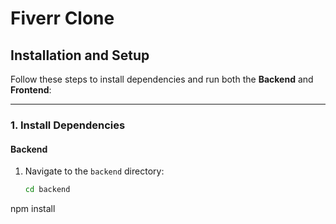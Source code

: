 # Fiverr Clone

## Installation and Setup

Follow these steps to install dependencies and run both the **Backend** and **Frontend**:

---

### 1. **Install Dependencies**

#### Backend
1. Navigate to the `backend` directory:
   ```bash
   cd backend
npm install
